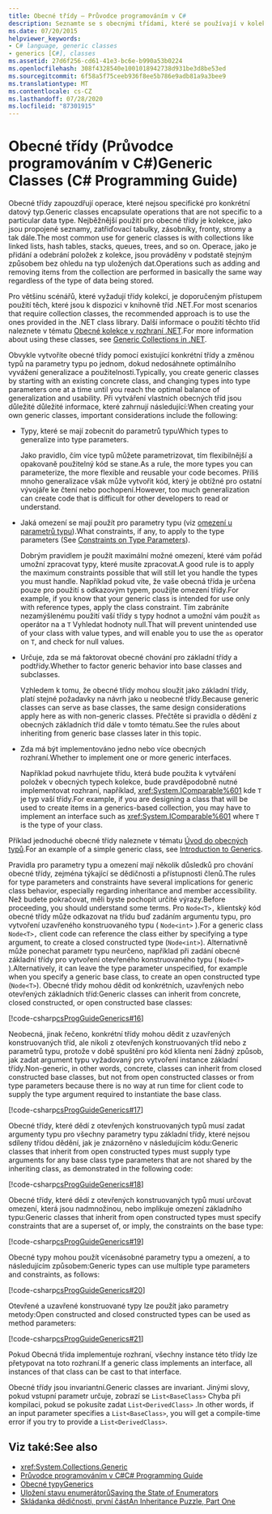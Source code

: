 ```yaml
---
title: Obecné třídy – Průvodce programováním v C#
description: Seznamte se s obecnými třídami, které se používají v kolekcích, jako jsou propojené seznamy, zatřiďovací tabulky, zásobníky, fronty a stromy.
ms.date: 07/20/2015
helpviewer_keywords:
- C# language, generic classes
- generics [C#], classes
ms.assetid: 27d6f256-cd61-41e3-bc6e-b990a53b0224
ms.openlocfilehash: 308f4328540e1001018942738d931be3d8be53ed
ms.sourcegitcommit: 6f58a5f75ceeb936f8ee5b786e9adb81a9a3bee9
ms.translationtype: MT
ms.contentlocale: cs-CZ
ms.lasthandoff: 07/28/2020
ms.locfileid: "87301915"
---
```

# <a name="generic-classes-c-programming-guide"></a><span data-ttu-id="e65c1-103">Obecné třídy (Průvodce programováním v C#)</span><span class="sxs-lookup"><span data-stu-id="e65c1-103">Generic Classes (C# Programming Guide)</span></span>
<span data-ttu-id="e65c1-104">Obecné třídy zapouzdřují operace, které nejsou specifické pro konkrétní datový typ.</span><span class="sxs-lookup"><span data-stu-id="e65c1-104">Generic classes encapsulate operations that are not specific to a particular data type.</span></span> <span data-ttu-id="e65c1-105">Nejběžnější použití pro obecné třídy je kolekce, jako jsou propojené seznamy, zatřiďovací tabulky, zásobníky, fronty, stromy a tak dále.</span><span class="sxs-lookup"><span data-stu-id="e65c1-105">The most common use for generic classes is with collections like linked lists, hash tables, stacks, queues, trees, and so on.</span></span> <span data-ttu-id="e65c1-106">Operace, jako je přidání a odebrání položek z kolekce, jsou prováděny v podstatě stejným způsobem bez ohledu na typ uložených dat.</span><span class="sxs-lookup"><span data-stu-id="e65c1-106">Operations such as adding and removing items from the collection are performed in basically the same way regardless of the type of data being stored.</span></span>  
  
 <span data-ttu-id="e65c1-107">Pro většinu scénářů, které vyžadují třídy kolekcí, je doporučeným přístupem použití těch, které jsou k dispozici v knihovně tříd .NET.</span><span class="sxs-lookup"><span data-stu-id="e65c1-107">For most scenarios that require collection classes, the recommended approach is to use the ones provided in the .NET class library.</span></span> <span data-ttu-id="e65c1-108">Další informace o použití těchto tříd naleznete v tématu [Obecné kolekce v rozhraní .NET](../../../standard/generics/collections.md).</span><span class="sxs-lookup"><span data-stu-id="e65c1-108">For more information about using these classes, see [Generic Collections in .NET](../../../standard/generics/collections.md).</span></span>  
  
 <span data-ttu-id="e65c1-109">Obvykle vytvoříte obecné třídy pomocí existující konkrétní třídy a změnou typů na parametry typu po jednom, dokud nedosáhnete optimálního vyvážení generalizace a použitelnosti.</span><span class="sxs-lookup"><span data-stu-id="e65c1-109">Typically, you create generic classes by starting with an existing concrete class, and changing types into type parameters one at a time until you reach the optimal balance of generalization and usability.</span></span> <span data-ttu-id="e65c1-110">Při vytváření vlastních obecných tříd jsou důležité důležité informace, které zahrnují následující:</span><span class="sxs-lookup"><span data-stu-id="e65c1-110">When creating your own generic classes, important considerations include the following:</span></span>  
  
- <span data-ttu-id="e65c1-111">Typy, které se mají zobecnit do parametrů typu</span><span class="sxs-lookup"><span data-stu-id="e65c1-111">Which types to generalize into type parameters.</span></span>  
  
     <span data-ttu-id="e65c1-112">Jako pravidlo, čím více typů můžete parametrizovat, tím flexibilnější a opakovaně použitelný kód se stane.</span><span class="sxs-lookup"><span data-stu-id="e65c1-112">As a rule, the more types you can parameterize, the more flexible and reusable your code becomes.</span></span> <span data-ttu-id="e65c1-113">Příliš mnoho generalizace však může vytvořit kód, který je obtížné pro ostatní vývojáře ke čtení nebo pochopení.</span><span class="sxs-lookup"><span data-stu-id="e65c1-113">However, too much generalization can create code that is difficult for other developers to read or understand.</span></span>  
  
- <span data-ttu-id="e65c1-114">Jaká omezení se mají použít pro parametry typu (viz [omezení u parametrů typu](./constraints-on-type-parameters.md)).</span><span class="sxs-lookup"><span data-stu-id="e65c1-114">What constraints, if any, to apply to the type parameters (See [Constraints on Type Parameters](./constraints-on-type-parameters.md)).</span></span>  
  
     <span data-ttu-id="e65c1-115">Dobrým pravidlem je použít maximální možné omezení, které vám pořád umožní zpracovat typy, které musíte zpracovat.</span><span class="sxs-lookup"><span data-stu-id="e65c1-115">A good rule is to apply the maximum constraints possible that will still let you handle the types you must handle.</span></span> <span data-ttu-id="e65c1-116">Například pokud víte, že vaše obecná třída je určena pouze pro použití s odkazovým typem, použijte omezení třídy.</span><span class="sxs-lookup"><span data-stu-id="e65c1-116">For example, if you know that your generic class is intended for use only with reference types, apply the class constraint.</span></span> <span data-ttu-id="e65c1-117">Tím zabráníte nezamýšlenému použití vaší třídy s typy hodnot a umožní vám použít `as` operátor na a `T` Vyhledat hodnoty null.</span><span class="sxs-lookup"><span data-stu-id="e65c1-117">That will prevent unintended use of your class with value types, and will enable you to use the `as` operator on `T`, and check for null values.</span></span>  
  
- <span data-ttu-id="e65c1-118">Určuje, zda se má faktorovat obecné chování pro základní třídy a podtřídy.</span><span class="sxs-lookup"><span data-stu-id="e65c1-118">Whether to factor generic behavior into base classes and subclasses.</span></span>  
  
     <span data-ttu-id="e65c1-119">Vzhledem k tomu, že obecné třídy mohou sloužit jako základní třídy, platí stejné požadavky na návrh jako u neobecné třídy.</span><span class="sxs-lookup"><span data-stu-id="e65c1-119">Because generic classes can serve as base classes, the same design considerations apply here as with non-generic classes.</span></span> <span data-ttu-id="e65c1-120">Přečtěte si pravidla o dědění z obecných základních tříd dále v tomto tématu.</span><span class="sxs-lookup"><span data-stu-id="e65c1-120">See the rules about inheriting from generic base classes later in this topic.</span></span>  
  
- <span data-ttu-id="e65c1-121">Zda má být implementováno jedno nebo více obecných rozhraní.</span><span class="sxs-lookup"><span data-stu-id="e65c1-121">Whether to implement one or more generic interfaces.</span></span>  
  
     <span data-ttu-id="e65c1-122">Například pokud navrhujete třídu, která bude použita k vytváření položek v obecných typech kolekce, bude pravděpodobně nutné implementovat rozhraní, například, <xref:System.IComparable%601> kde `T` je typ vaší třídy.</span><span class="sxs-lookup"><span data-stu-id="e65c1-122">For example, if you are designing a class that will be used to create items in a generics-based collection, you may have to implement an interface such as <xref:System.IComparable%601> where `T` is the type of your class.</span></span>  
  
 <span data-ttu-id="e65c1-123">Příklad jednoduché obecné třídy naleznete v tématu [Úvod do obecných typů](./index.md).</span><span class="sxs-lookup"><span data-stu-id="e65c1-123">For an example of a simple generic class, see [Introduction to Generics](./index.md).</span></span>  
  
 <span data-ttu-id="e65c1-124">Pravidla pro parametry typu a omezení mají několik důsledků pro chování obecné třídy, zejména týkající se dědičnosti a přístupnosti členů.</span><span class="sxs-lookup"><span data-stu-id="e65c1-124">The rules for type parameters and constraints have several implications for generic class behavior, especially regarding inheritance and member accessibility.</span></span> <span data-ttu-id="e65c1-125">Než budete pokračovat, měli byste pochopit určité výrazy.</span><span class="sxs-lookup"><span data-stu-id="e65c1-125">Before proceeding, you should understand some terms.</span></span> <span data-ttu-id="e65c1-126">Pro `Node<T>,` klientský kód obecné třídy může odkazovat na třídu buď zadáním argumentu typu, pro vytvoření uzavřeného konstruovaného typu ( `Node<int>` ).</span><span class="sxs-lookup"><span data-stu-id="e65c1-126">For a generic class `Node<T>,` client code can reference the class either by specifying a type argument, to create a closed constructed type (`Node<int>`).</span></span> <span data-ttu-id="e65c1-127">Alternativně může ponechat parametr typu neurčeno, například při zadání obecné základní třídy pro vytvoření otevřeného konstruovaného typu ( `Node<T>` ).</span><span class="sxs-lookup"><span data-stu-id="e65c1-127">Alternatively, it can leave the type parameter unspecified, for example when you specify a generic base class, to create an open constructed type (`Node<T>`).</span></span> <span data-ttu-id="e65c1-128">Obecné třídy mohou dědit od konkrétních, uzavřených nebo otevřených základních tříd:</span><span class="sxs-lookup"><span data-stu-id="e65c1-128">Generic classes can inherit from concrete, closed constructed, or open constructed base classes:</span></span>  
  
 [!code-csharp[csProgGuideGenerics#16](~/samples/snippets/csharp/VS_Snippets_VBCSharp/csProgGuideGenerics/CS/Generics.cs#16)]  
  
 <span data-ttu-id="e65c1-129">Neobecná, jinak řečeno, konkrétní třídy mohou dědit z uzavřených konstruovaných tříd, ale nikoli z otevřených konstruovaných tříd nebo z parametrů typu, protože v době spuštění pro kód klienta není žádný způsob, jak zadat argument typu vyžadovaný pro vytvoření instance základní třídy.</span><span class="sxs-lookup"><span data-stu-id="e65c1-129">Non-generic, in other words, concrete, classes can inherit from closed constructed base classes, but not from open constructed classes or from type parameters because there is no way at run time for client code to supply the type argument required to instantiate the base class.</span></span>  
  
 [!code-csharp[csProgGuideGenerics#17](~/samples/snippets/csharp/VS_Snippets_VBCSharp/csProgGuideGenerics/CS/Generics.cs#17)]  
  
 <span data-ttu-id="e65c1-130">Obecné třídy, které dědí z otevřených konstruovaných typů musí zadat argumenty typu pro všechny parametry typu základní třídy, které nejsou sdíleny třídou dědění, jak je znázorněno v následujícím kódu:</span><span class="sxs-lookup"><span data-stu-id="e65c1-130">Generic classes that inherit from open constructed types must supply type arguments for any base class type parameters that are not shared by the inheriting class, as demonstrated in the following code:</span></span>  
  
 [!code-csharp[csProgGuideGenerics#18](~/samples/snippets/csharp/VS_Snippets_VBCSharp/csProgGuideGenerics/CS/Generics.cs#18)]  
  
 <span data-ttu-id="e65c1-131">Obecné třídy, které dědí z otevřených konstruovaných typů musí určovat omezení, která jsou nadmnožinou, nebo implikuje omezení základního typu:</span><span class="sxs-lookup"><span data-stu-id="e65c1-131">Generic classes that inherit from open constructed types must specify constraints that are a superset of, or imply, the constraints on the base type:</span></span>  
  
 [!code-csharp[csProgGuideGenerics#19](~/samples/snippets/csharp/VS_Snippets_VBCSharp/csProgGuideGenerics/CS/Generics.cs#19)]  
  
 <span data-ttu-id="e65c1-132">Obecné typy mohou použít vícenásobné parametry typu a omezení, a to následujícím způsobem:</span><span class="sxs-lookup"><span data-stu-id="e65c1-132">Generic types can use multiple type parameters and constraints, as follows:</span></span>  
  
 [!code-csharp[csProgGuideGenerics#20](~/samples/snippets/csharp/VS_Snippets_VBCSharp/csProgGuideGenerics/CS/Generics.cs#20)]  
  
 <span data-ttu-id="e65c1-133">Otevřené a uzavřené konstruované typy lze použít jako parametry metody:</span><span class="sxs-lookup"><span data-stu-id="e65c1-133">Open constructed and closed constructed types can be used as method parameters:</span></span>  
  
 [!code-csharp[csProgGuideGenerics#21](~/samples/snippets/csharp/VS_Snippets_VBCSharp/csProgGuideGenerics/CS/Generics.cs#21)]  
  
 <span data-ttu-id="e65c1-134">Pokud Obecná třída implementuje rozhraní, všechny instance této třídy lze přetypovat na toto rozhraní.</span><span class="sxs-lookup"><span data-stu-id="e65c1-134">If a generic class implements an interface, all instances of that class can be cast to that interface.</span></span>  
  
 <span data-ttu-id="e65c1-135">Obecné třídy jsou invariantní.</span><span class="sxs-lookup"><span data-stu-id="e65c1-135">Generic classes are invariant.</span></span> <span data-ttu-id="e65c1-136">Jinými slovy, pokud vstupní parametr určuje, zobrazí se `List<BaseClass>` Chyba při kompilaci, pokud se pokusíte zadat `List<DerivedClass>` .</span><span class="sxs-lookup"><span data-stu-id="e65c1-136">In other words, if an input parameter specifies a `List<BaseClass>`, you will get a compile-time error if you try to provide a `List<DerivedClass>`.</span></span>  
  
## <a name="see-also"></a><span data-ttu-id="e65c1-137">Viz také:</span><span class="sxs-lookup"><span data-stu-id="e65c1-137">See also</span></span>

- <xref:System.Collections.Generic>
- [<span data-ttu-id="e65c1-138">Průvodce programováním v C#</span><span class="sxs-lookup"><span data-stu-id="e65c1-138">C# Programming Guide</span></span>](../index.md)
- [<span data-ttu-id="e65c1-139">Obecné typy</span><span class="sxs-lookup"><span data-stu-id="e65c1-139">Generics</span></span>](./index.md)
- [<span data-ttu-id="e65c1-140">Uložení stavu enumerátorů</span><span class="sxs-lookup"><span data-stu-id="e65c1-140">Saving the State of Enumerators</span></span>](https://docs.microsoft.com/archive/blogs/wesdyer/saving-the-state-of-enumerators)
- [<span data-ttu-id="e65c1-141">Skládanka dědičnosti, první část</span><span class="sxs-lookup"><span data-stu-id="e65c1-141">An Inheritance Puzzle, Part One</span></span>](https://docs.microsoft.com/archive/blogs/ericlippert/an-inheritance-puzzle-part-one)
